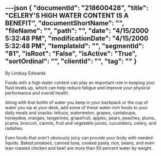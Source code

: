 ---json
{
  "documentId": "218600428",
  "title": "CELERY'S HIGH WATER CONTENT IS A BENEFIT",
  "documentShortName": "",
  "fileName": "",
  "path": "",
  "date": "4/15/2000 5:32:48 PM",
  "modificationDate": "4/15/2000 5:32:48 PM",
  "templateId": "",
  "segmentId": "81",
  "isRoot": "False",
  "isActive": "True",
  "sortOrdinal": "",
  "clientId": "",
  "tag": ""
}
---

By Lindsay Edwards 
 
Foods with a high water content can play an important role in keeping your fluid levels up, which can help reduce fatigue and improve your physical performance and overall health. 

Along with that bottle of water you keep in your backpack or the cup of water you sip at your desk, add some of these water-rich foods to your daily meals and snacks: lettuce, watermelon, grapes, cantaloupe, honeydew, oranges, tangerines, grapefruit, apples, pears, peaches, plums, jicama, broccoli, carrots, fruit and vegetable juices, cucumbers, celery, and radishes. 

Even foods that aren't obviously juicy can provide your body with 
needed liquids. Baked potatoes, canned tuna, cooked pasta, rice, 
beans, and even lean roasted chicken and beef are more than 50 percent water by weight.
